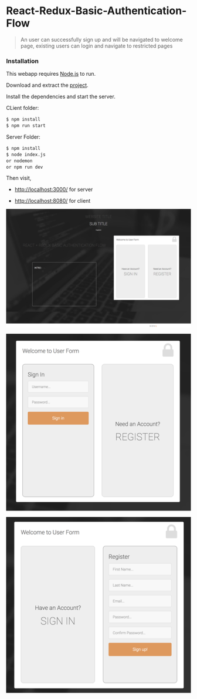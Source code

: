 # React-Redux-Basic-Authentication-Flow


> An user can successfully sign up and will be navigated to welcome page, 
> existing users can login and navigate to restricted pages



### Installation


This webapp requires [Node.js](https://nodejs.org/) to run.

Download and extract the [project](https://github.com/SandeepJagatha/React-Redux-Basic-Authentication-Flow).

Install the dependencies and start the server.

CLient folder:

```sh
$ npm install 
$ npm run start
```
Server Folder:

```sh
$ npm install
$ node index.js 
or nodemon
or npm run dev
```

Then visit,

* [http://localhost:3000/](http://localhost:3090/) for server

* [http://localhost:8080/](http://localhost:8080/) for client



![alt tag](https://github.com/SandeepJagatha/React-Redux-Basic-Authentication-Flow/blob/master/client/screenshots/mainpage.png)



![alt tag](https://github.com/SandeepJagatha/React-Redux-Basic-Authentication-Flow/blob/master/client/screenshots/login%20form.png)



![alt tag](https://github.com/SandeepJagatha/React-Redux-Basic-Authentication-Flow/blob/master/client/screenshots/signup%20form.png)



